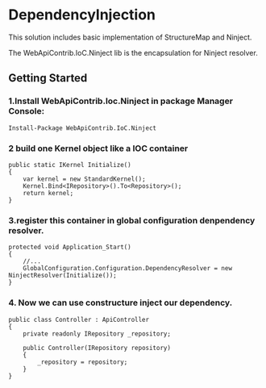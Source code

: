 DependencyInjection
===================



This solution includes basic implementation of StructureMap and Ninject.

The WebApiContrib.IoC.Ninject lib is the encapsulation for Ninject resolver.
## Getting Started

### 1.Install WebApiContrib.Ioc.Ninject in package Manager Console:
   ```
   Install-Package WebApiContrib.IoC.Ninject
   ```

### 2 build one Kernel object like a IOC container

    public static IKernel Initialize()
    {
        var kernel = new StandardKernel();
        Kernel.Bind<IRepository>().To<Repository>();
        return kernel;
    }

### 3.register this container in global configuration denpendency resolver.

    protected void Application_Start()
    {
        //...
        GlobalConfiguration.Configuration.DependencyResolver = new NinjectResolver(Initialize());
    }

### 4. Now we can use constructure inject our dependency.

    public class Controller : ApiController
    {
        private readonly IRepository _repository;

        public Controller(IRepository repository)
        {
            _repository = repository;
        }
    }


